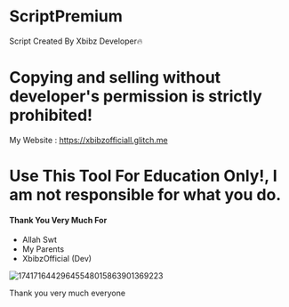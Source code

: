 # ScriptPremium  
 Script Created By Xbibz Developer🔥
# Copying and selling without developer's permission is strictly prohibited!

My Website : https://xbibzofficiall.glitch.me


# Use This Tool For Education Only!, I am not responsible for what you do.


#### Thank You Very Much For ###

- Allah Swt
- My Parents
- XbibzOfficial (Dev)

![17417164429645548015863901369223](https://github.com/user-attachments/assets/51d4d719-33d8-4811-a8b3-cef4efd12286)

Thank you very much everyone 
